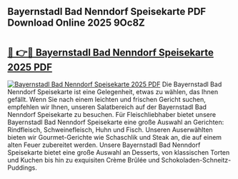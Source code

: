 ## Bayernstadl Bad Nenndorf Speisekarte PDF Download Online 2025 9Oc8Z

# <h2><a href="http://gc9m4mw.nevu.top/?p=Bayernstadl+Bad+Nenndorf+Speisekarte">🔗 👉🔴 Bayernstadl Bad Nenndorf Speisekarte 2025 PDF</a></h2>

[![Bayernstadl Bad Nenndorf Speisekarte 2025 PDF](https://i.imgur.com/dBaPXMq.png)](http://gc9m4mw.nevu.top/?p=Bayernstadl+Bad+Nenndorf+Speisekarte)
Die Bayernstadl Bad Nenndorf Speisekarte ist eine Gelegenheit, etwas zu wählen, das Ihnen gefällt. Wenn Sie nach einem leichten und frischen Gericht suchen, empfehlen wir Ihnen, unseren Salatbereich auf der Bayernstadl Bad Nenndorf Speisekarte zu besuchen. Für Fleischliebhaber bietet unsere Bayernstadl Bad Nenndorf Speisekarte eine große Auswahl an Gerichten: Rindfleisch, Schweinefleisch, Huhn und Fisch. Unseren Auserwählten bieten wir Gourmet-Gerichte wie Schaschlik und Steak an, die auf einem alten Feuer zubereitet werden. Unsere Bayernstadl Bad Nenndorf Speisekarte bietet eine große Auswahl an Desserts, von klassischen Torten und Kuchen bis hin zu exquisiten Crème Brûlée und Schokoladen-Schneitz-Puddings.
